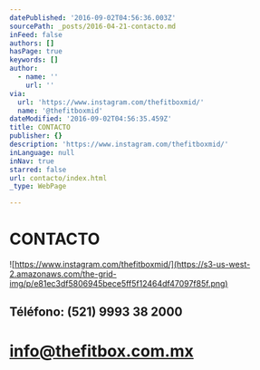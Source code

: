 ```yaml
---
datePublished: '2016-09-02T04:56:36.003Z'
sourcePath: _posts/2016-04-21-contacto.md
inFeed: false
authors: []
hasPage: true
keywords: []
author:
  - name: ''
    url: ''
via:
  url: 'https://www.instagram.com/thefitboxmid/'
  name: '@thefitboxmid'
dateModified: '2016-09-02T04:56:35.459Z'
title: CONTACTO
publisher: {}
description: 'https://www.instagram.com/thefitboxmid/'
inLanguage: null
inNav: true
starred: false
url: contacto/index.html
_type: WebPage

---
```

# CONTACTO
![https://www.instagram.com/thefitboxmid/](https://s3-us-west-2.amazonaws.com/the-grid-img/p/e81ec3df5806945bece5ff5f12464df47097f85f.png)

## Téléfono: (521) 9993 38 2000

# info@thefitbox.com.mx